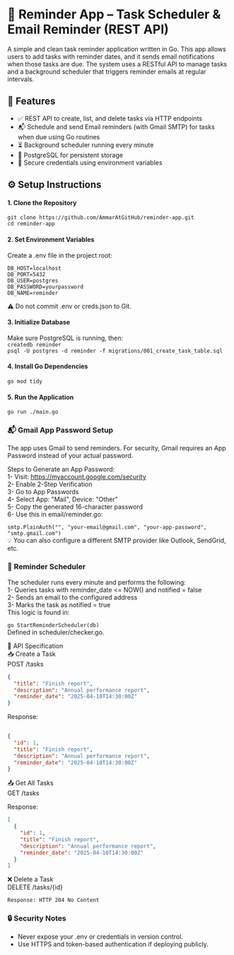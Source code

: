 
# 📝 Reminder App – Task Scheduler & Email Reminder (REST API)

A simple and clean task reminder application written in Go. This app allows users to add tasks with reminder dates, and it sends email notifications when those tasks are due. The system uses a RESTful API to manage tasks and a background scheduler that triggers reminder emails at regular intervals.



## 🚀 Features

- ✅ REST API to create, list, and delete tasks via HTTP endpoints
- 📬 Schedule and send Email reminders (with Gmail SMTP) for tasks when due using Go routines
- ⏳ Background scheduler running every minute
- 🐘 PostgreSQL for persistent storage  
- 🔐 Secure credentials using environment variables



## ⚙️ Setup Instructions

#### 1. Clone the Repository
`git clone https://github.com/AmmarAtGitHub/reminder-app.git`  
`cd reminder-app`

#### 2. Set Environment Variables
Create a .env file in the project root:  
```
DB_HOST=localhost  
DB_PORT=5432  
DB_USER=postgres  
DB_PASSWORD=yourpassword  
DB_NAME=reminder
``` 

⚠️ Do not commit .env or creds.json to Git.  

#### 3. Initialize Database
Make sure PostgreSQL is running, then:  
`createdb reminder`  
`psql -U postgres -d reminder -f migrations/001_create_task_table.sql`

#### 4. Install Go Dependencies
`go mod tidy`

#### 5. Run the Application
``go run ./main.go``





### 📬 Gmail App Password Setup
The app uses Gmail to send reminders. For security, Gmail requires an App Password instead of your actual password.

Steps to Generate an App Password:  
1- Visit: https://myaccount.google.com/security  
2- Enable 2-Step Verification  
3- Go to App Passwords  
4- Select App: "Mail", Device: "Other"  
5- Copy the generated 16-character password  
6- Use this in email/reminder.go:  

``smtp.PlainAuth("", "your-email@gmail.com", "your-app-password", "smtp.gmail.com")``  
💡 You can also configure a different SMTP provider like Outlook, SendGrid, etc.





### 📅 Reminder Scheduler
The scheduler runs every minute and performs the following:  
1- Queries tasks with reminder_date <= NOW() and notified = false  
2- Sends an email to the configured address  
3- Marks the task as notified = true  
This logic is found in:  

``go StartReminderScheduler(db)``  
Defined in scheduler/checker.go.  



🔗 API Specification  
📥 Create a Task  
POST /tasks  
~~~json
{
  "title": "Finish report",
  "description": "Annual performance report",
  "reminder_date": "2025-04-10T14:30:00Z"
}
~~~
Response: 
~~~json
 
{
  "id": 1,
  "title": "Finish report",
  "description": "Annual performance report",
  "reminder_date": "2025-04-10T14:30:00Z"
}
~~~  
📤 Get All Tasks  
GET /tasks  

Response:  
~~~json
[
  {
    "id": 1,
    "title": "Finish report",
    "description": "Annual performance report",
    "reminder_date": "2025-04-10T14:30:00Z"
  }
]
~~~  
❌ Delete a Task  
DELETE /tasks/{id}  

``Response: HTTP 204 No Content`` 



### 🔒 Security Notes  
- Never expose your .env or credentials in version control.  
- Use HTTPS and token-based authentication if deploying publicly.  
